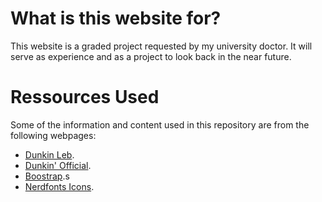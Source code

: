 # What is this website for?

This website is a graded project requested by my university doctor. It will serve as experience and as a project to look back in the near future.

# Ressources Used

Some of the information and content used in this repository are from the following webpages:

- [Dunkin Leb](https://ddlebanon.com).
- [Dunkin' Official](https://dunkindonuts.com/).
- [Boostrap](https://getbootstrap.com/).s
- [Nerdfonts Icons](https://nerdfonts.com).
